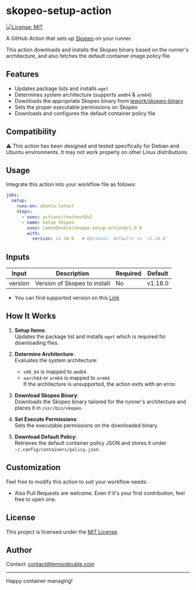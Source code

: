# skopeo-setup-action

[![License: MIT](https://img.shields.io/badge/License-MIT-blue.svg)](LICENSE)

A GitHub Action that sets up [Skopeo](https://github.com/containers/skopeo) on your runner. 

This action downloads and installs the Skopeo binary based on the runner's architecture, and also fetches the default container image policy file.

## Features

- Updates package lists and installs `wget`
- Determines system architecture (supports `amd64` & `arm64`)
- Downloads the appropriate Skopeo binary from [lework/skopeo-binary](https://github.com/lework/skopeo-binary/releases)
- Sets the proper executable permissions on Skopeo
- Downloads and configures the default container policy file

## Compatibility

⚠️ This action has been designed and tested specifically for Debian and Ubuntu environments. It may not work properly on other Linux distributions.

## Usage

Integrate this action into your workflow file as follows:

```yaml
jobs:
  setup:
    runs-on: ubuntu-latest
    steps:
      - uses: actions/checkout@v2
      - name: Setup Skopeo
        uses: LemonDouble/skopeo-setup-action@v1.0.0
        with:
          version: v1.18.0   # Optional: defaults to 'v1.18.0'
```

## Inputs

| Input    | Description                                | Required | Default    |
| -------- | ------------------------------------------ | -------- | ---------- |
| version  | Version of Skopeo to install               | No       | v1.18.0    |

- You can find supported version on this [Link](https://github.com/lework/skopeo-binary/blob/master/version.txt)

## How It Works

1. **Setup Items**:  
   Updates the package list and installs `wget` which is required for downloading files.

2. **Determine Architecture**:  
   Evaluates the system architecture:
   - `x86_64` is mapped to `amd64`
   - `aarch64` or `arm64` is mapped to `arm64`  
   If the architecture is unsupported, the action exits with an error.

3. **Download Skopeo Binary**:  
   Downloads the Skopeo binary tailored for the runner's architecture and places it in `/usr/bin/skopeo`.

4. **Set Execute Permissions**:  
   Sets the executable permissions on the downloaded binary.

5. **Download Default Policy**:  
   Retrieves the default container policy JSON and stores it under `~/.config/containers/policy.json`.

## Customization

Feel free to modify this action to suit your workflow needs:
- Also Pull Requests are welcome. Even if it's your first contribution, feel free to open one.

## License

This project is licensed under the [MIT License](LICENSE).

## Author

Contact: [contact@lemondouble.com](mailto:contact@lemondouble.com)

---

Happy container managing!